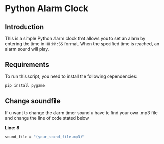 # Python Alarm Clock

## Introduction
This is a simple Python alarm clock that allows you to set an alarm by entering the time in `HH:MM:SS` format. When the specified time is reached, an alarm sound will play.

## Requirements
To run this script, you need to install the following dependencies:

```bash
pip install pygame

```

## Change soundfile

If u want to change the alarm timer sound u have to find your own .mp3 file and change the line of code stated below

**Line: 8**

```bash
sound_file = "(your_sound_file.mp3)" 
```

